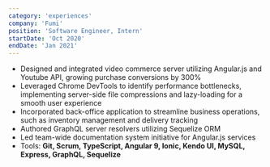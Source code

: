 ```yaml
---
category: 'experiences'
company: 'Fumi'
position: 'Software Engineer, Intern'
startDate: 'Oct 2020'
endDate: 'Jan 2021'
---
```


* Designed and integrated video commerce server utilizing Angular.js and Youtube API, growing purchase conversions by 300% 
* Leveraged Chrome DevTools to identify performance bottlenecks, implementing server-side file compressions and lazy-loading for a smooth user experience
* Incorporated back-office application to streamline business operations, such as inventory management and delivery tracking
* Authored GraphQL server resolvers utilizing Sequelize ORM
* Led team-wide documentation system initiative for Angular.js services
* Tools: **Git, Scrum, TypeScript, Angular 9, Ionic, Kendo UI, MySQL, Express, GraphQL, Sequelize**